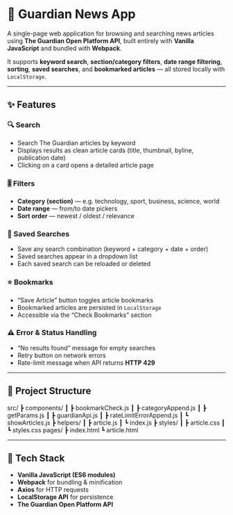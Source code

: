 # 📰 Guardian News App

A single-page web application for browsing and searching news articles using **The Guardian Open Platform API**, built entirely with **Vanilla JavaScript** and bundled with **Webpack**.

It supports **keyword search**, **section/category filters**, **date range filtering**, **sorting**, **saved searches**, and **bookmarked articles** — all stored locally with `LocalStorage`.

---

## ✨ Features

### 🔍 Search
- Search The Guardian articles by keyword
- Displays results as clean article cards (title, thumbnail, byline, publication date)
- Clicking on a card opens a detailed article page

### 🎚️ Filters
- **Category (section)** — e.g. technology, sport, business, science, world
- **Date range** — from/to date pickers
- **Sort order** — newest / oldest / relevance

### 💾 Saved Searches
- Save any search combination (keyword + category + date + order)
- Saved searches appear in a dropdown list
- Each saved search can be reloaded or deleted

### ⭐ Bookmarks
- “Save Article” button toggles article bookmarks
- Bookmarked articles are persisted in `LocalStorage`
- Accessible via the “Check Bookmarks” section

### ⚠️ Error & Status Handling
- “No results found” message for empty searches
- Retry button on network errors
- Rate-limit message when API returns **HTTP 429**

---

## 🧱 Project Structure

src/
┣ components/
┃ ┣ bookmarkCheck.js
┃ ┣ categoryAppend.js
┃ ┣ getParams.js
┃ ┣ guardianApi.js
┃ ┣ rateLimitErrorAppend.js
┃ ┗ showArticles.js
┣ helpers/
┃ ┣ article.js
┃ ┗ index.js
┣ styles/
┃ ┣ article.css
┃ ┗ styles.css
pages/
┣ index.html
┗ article.html


---

## 🧩 Tech Stack

- **Vanilla JavaScript (ES6 modules)**
- **Webpack** for bundling & minification
- **Axios** for HTTP requests
- **LocalStorage API** for persistence
- **The Guardian Open Platform API**



